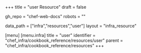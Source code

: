 +++
title = "user Resource"
draft = false

gh_repo = "chef-web-docs"
robots = ""

data_path = ["infra","resources","user"]
layout = "infra_resource"


[menu]
  [menu.infra]
    title = "user"
    identifier = "chef_infra/cookbook_reference/resources/user"
    parent = "chef_infra/cookbook_reference/resources"
+++

<!-- The contents of this page are automatically generated from the user.yaml file in the data directory. -->
<!-- To suggest a change, edit the https://github.com/chef/chef/blob/master/lib/chef/resource/user.rb file
      and submit a pull request to the https://github.com/chef/chef repository. -->
